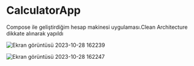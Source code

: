 # CalculatorApp
Compose ile geliştirdiğim hesap makinesi uygulaması.Clean Architecture dikkate alınarak yapıldı


![Ekran görüntüsü 2023-10-28 162239](https://github.com/Cntrk01/CalculatorApp/assets/98031686/a3334059-a4b8-4787-9a54-8b9292e23157)


![Ekran görüntüsü 2023-10-28 162247](https://github.com/Cntrk01/CalculatorApp/assets/98031686/a1878912-f23e-460b-b1c5-70e0171a0fa2)
